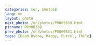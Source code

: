 ```yaml
---
categories: [en, photos]
lang: en
layout: photo
next_photo: /en/photos/P0000339.html
picname: P0000338
prev_photo: /en/photos/P0000331.html
tags: [Dead Hyena, Maggy, Purzel, Thilo]
---
```

